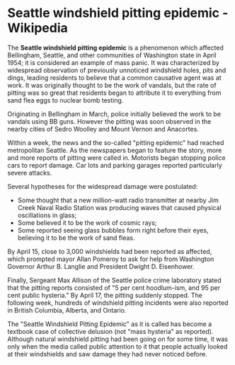 # Seattle windshield pitting epidemic - Wikipedia

The **Seattle windshield pitting epidemic** is a phenomenon which affected Bellingham, Seattle, and other communities of Washington state in April 1954; it is considered an example of mass panic. It was characterized by widespread observation of previously unnoticed windshield holes, pits and dings, leading residents to believe that a common causative agent was at work. It was originally thought to be the work of vandals, but the rate of pitting was so great that residents began to attribute it to everything from sand flea eggs to nuclear bomb testing. 

Originating in Bellingham in March, police initially believed the work to be vandals using BB guns. However the pitting was soon observed in the nearby cities of Sedro Woolley and Mount Vernon and Anacortes. 

Within a week, the news and the so-called "pitting epidemic" had reached metropolitan Seattle. As the newspapers began to feature the story, more and more reports of pitting were called in. Motorists began stopping police cars to report damage. Car lots and parking garages reported particularly severe attacks. 

Several hypotheses for the widespread damage were postulated: 

* Some thought that a new million-watt radio transmitter at nearby Jim Creek Naval Radio Station was producing waves that caused physical oscillations in glass;
* Some believed it to be the work of cosmic rays;
* Some reported seeing glass bubbles form right before their eyes, believing it to be the work of sand fleas.

By April 15, close to 3,000 windshields had been reported as affected, which prompted mayor Allan Pomeroy to ask for help from Washington Governor Arthur B. Langlie and President Dwight D. Eisenhower. 

Finally, Sergeant Max Allison of the Seattle police crime laboratory stated that the pitting reports consisted of "5 per cent hoodlum-ism, and 95 per cent public hysteria." By April 17, the pitting suddenly stopped. The following week, hundreds of windshield pitting incidents were also reported in British Columbia, Alberta, and Ontario. 

The "Seattle Windshield Pitting Epidemic" as it is called has become a textbook case of collective delusion (not "mass hysteria" as reported). Although natural windshield pitting had been going on for some time, it was only when the media called public attention to it that people actually looked at their windshields and saw damage they had never noticed before.